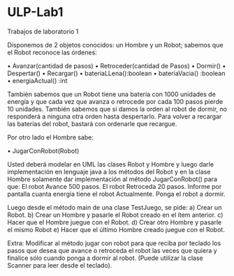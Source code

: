 # ULP-Lab1
Trabajos de laboratorio 1

Disponemos de 2 objetos conocidos: un Hombre y un Robot; sabemos que el Robot
reconoce las órdenes:

• Avanzar(cantidad de pasos)
• Retroceder(cantidad de Pasos)
• Dormir()
• Despertar()
• Recargar()
• bateriaLLena():boolean
• bateriaVacia() :boolean
• energiaActual() :int

También sabemos que un Robot tiene una batería con 1000 unidades de energía y que cada
vez que avanza o retrocede por cada 100 pasos pierde 10 unidades.
También sabemos que si damos la orden al robot de dormir, no responderá a ninguna otra
orden hasta despertarlo.
Para volver a recargar las baterías del robot, bastará con ordenarle que recargue.

Por otro lado el Hombre sabe:

• JugarConRobot(Robot)

Usted deberá modelar en UML las clases Robot y Hombre y luego darle implementación en lenguaje java a los métodos del Robot y en la clase Hombre solamente dar implementación al método JugarConRobot() para que: El robot Avance 500 pasos. El robot Retroceda 20 pasos. Informe por pantalla cuanta energía tiene el robot Actualmente. Ponga el robot a dormir.

Luego desde el método main de una clase TestJuego, se pide:
a) Crear un Robot.
b) Crear un Hombre y pasarle el Robot creado en el ítem anterior.
c) Hacer que el Hombre juegue con el Robot.
d) Crear otro Hombre y pasarle el mismo Robot
e) Hacer que el último Hombre creado juegue con el Robot.

Extra:
Modificar al método jugar con robot para que reciba por teclado los pasos que desea que avance o retroceda el robot las veces que quiera y finalice sólo cuando ponga a dormir al robot. (Puede utilizar la clase Scanner para leer desde el teclado).
